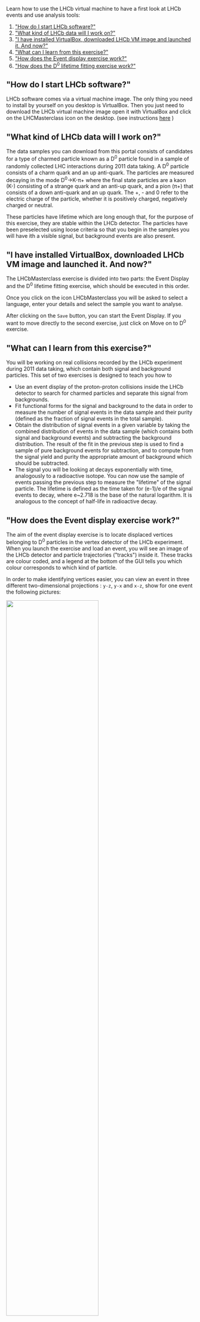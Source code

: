 Learn how to use the LHCb virtual machine to have a first look at LHCb events and use analysis tools:

1. ["How do I start LHCb software?"](#start)
2. ["What kind of LHCb data will I work on?"](#data)
3. ["I have installed VirtualBox, downloaded LHCb VM image and launched it. And now?"](#vbox)
4. ["What can I learn from this exercise?"](#learn)
5. ["How does the Event display exercise work?"](#eve)
6. ["How does the D<sup>0</sup> lifetime fitting exercise work?"](#fit)

## <a name="start">"How do I start LHCb software?"</a>

LHCb software comes via a virtual machine image. The only thing you need to install by yourself on you desktop is VirtualBox. Then you just need to download the LHCb virtual machine image open it with VirtualBox and click on the LHCMasterclass icon on the desktop. (see instructions [here](../virtual-machines-lhcb/lhcb.md) )

## <a name="data">"What kind of LHCb data will I work on?"</a>

The data samples you can download from this portal consists of candidates for a type of charmed particle known as a D<sup>0</sup> particle found in a sample of randomly collected LHC interactions during 2011 data taking. A D<sup>0</sup> particle consists of a charm quark and an up anti-quark. The particles are measured decaying in the mode D<sup>0</sup>→K-π+ where the final state particles are a kaon (K-) consisting of a strange quark and an anti-up quark, and a pion (π+) that consists of a down anti-quark and an up quark. The +, - and 0 refer to the electric charge of the particle, whether it is positively charged, negatively charged or neutral.

These particles have lifetime which are long enough that, for the purpose of this exercise, they are stable within the LHCb detector. The particles have been preselected using loose criteria so that you begin in the samples you will have ith a visible signal, but background events are also present.

## <a name="vbox">"I have installed VirtualBox, downloaded LHCb VM image and launched it. And now?"</a>

The LHCbMasterclass exercise is divided into two parts: the Event Display and the D<sup>0</sup> lifetime fitting exercise, which should be executed in this order.

Once you click on the icon LHCbMasterclass you will be asked to select a language, enter your details and select the sample you want to analyse.

After clicking on the `Save` button, you can start the Event Display. If you want to move directly to the second exercise, just click on Move on to D<sup>0</sup> exercise.


## <a name="learn">"What can I learn from this exercise?"</a>

You will be working on real collisions recorded by the LHCb experiment during 2011 data taking, which contain both signal and background particles. This set of two exercises is designed to teach you how to

*   Use an event display of the proton-proton collisions inside the LHCb detector to search for charmed particles and separate this signal from backgrounds.
*   Fit functional forms for the signal and background to the data in order to measure the number of signal events in the data sample and their purity (defined as the fraction of signal events in the total sample).
*   Obtain the distribution of signal events in a given variable by taking the combined distribution of events in the data sample (which contains both signal and background events) and subtracting the background distribution. The result of the fit in the previous step is used to find a sample of pure background events for subtraction, and to compute from the signal yield and purity the appropriate amount of background which should be subtracted.
*   The signal you will be looking at decays exponentially with time, analogously to a radioactive isotope. You can now use the sample of events passing the previous step to measure the "lifetime" of the signal particle. The lifetime is defined as the time taken for (e-1)/e of the signal events to decay, where e~2.718 is the base of the natural logarithm. It is analogous to the concept of half-life in radioactive decay.

## <a name="eve">"How does the Event display exercise work?"</a>

The aim of the event display exercise is to locate displaced vertices belonging to D<sup>0</sup> particles in the vertex detector of the LHCb experiment. When you launch the exercise and load an event, you will see an image of the LHCb detector and particle trajectories ("tracks") inside it. These tracks are colour coded, and a legend at the bottom of the GUI tells you which colour corresponds to which kind of particle.

In order to make identifying vertices easier, you can view an event in three different two-dimensional projections : `y-z`, `y-x` and `x-z`, show for one event the following pictures:

<img src="../../../../static/articles/getting-started-with-lhcb/get_started_lhcb_1.png" width="70%">

<img src="../../../../static/articles/getting-started-with-lhcb/get_started_lhcb_2.png" width="70%">

<img src="../../../../static/articles/getting-started-with-lhcb/get_started_lhcb_3.png" width="70%">

Different events will be clearer in different projections, so feel free to experiment with all three! Displaced vertices appear as a pair of intersecting tracks, far away from the other tracks in the event. When you click on a particle, you will see its information, including mass and momentum, in the Particle Info box. A D<sup>0</sup> particle decays into a kaon and a pion, so you will need to find a displaced vertex where a kaon track intersects with a pion track. Once you find a track which you think is part of the displaced vertex, you can save it using the `Save Particle` button. Once you have saved two particles, you can compute their mass by clicking on the `Calculate` button. If you think this combination has a mass compatible with that of the D<sup>0</sup> particle, click on Add to save it : by saving a combination for each event, you will build up a histogram of the masses of the displaced vertices in the different events.

Remember that you are looking at real data so it contains both signal and background, and the detector has a finite resolution, so not all displaced vertices will have exactly the D<sup>0</sup> mass (even the signal ones). They should, however, be within the range 1816-1914 MeV (this range is around 3% each way around the true D<sup>0</sup> mass). If you try to save a combination which is too far away from the real D<sup>0</sup> mass the exercise will warn you that you have not found the correct displaced vertex pair and won't let you save it. If you are not able to find the displaced vertex for an event after a few minutes, move on to the next event and come back to the one which was giving you trouble if you have time at the end of the exercise. Once you have looked at all events, you can examine your mass histogram by clicking the `Draw` button.

## <a name="fit">"How does the D<sup>0</sup> lifetime fitting exercise work?"</a>

Before describing the fitting part of the exercise, it will be useful to list the variables involved in this exercise :

**D<sup>0</sup> mass**: this is the invariant mass of the D<sup>0</sup> particle. The signal can be seen as a peaking structure rising above a at background. The range of masses relevant for this analysis is 1816-1914 MeV. The signal shape is described by the Gaussian (also known as "normal") distribution. The center ("mean") of this distribution is the mass of the D<sup>0</sup> particle, while the width represents the experimental resolution of the detector.

**D<sup>0</sup> TAU**: this is the distribution of decay times of the D<sup>0</sup> candidates. The signal is described by a single exponential whose slope is the D<sup>0</sup> lifetime (the object of the last exercise), while the background concentrates at short decay times.

**D<sup>0</sup> IP**: this is the D<sup>0</sup> distance of closest approach ("impact parameter") with respect to the proton-proton interaction in the event. The smaller the impact parameter, the more likely it is that the D<sup>0</sup> actually came from that primary interaction. In order to simplify the drawing, we actually plot and cut on the logarithm (base 10) of this quantity in the exercise.

**D<sup>0</sup> PT**: this is the momentum of the D<sup>0</sup> transverse to the LHC beamline.

* * *

**Exercise 1** : fitting the mass distribution and obtaining signal variable distributions The object of this exercise is to fit the distribution of the D<sup>0</sup> mass variable, and extract the signal yield and purity.

*   Click on the `Plot` D<sup>0</sup> mass button to plot the overall mass distribution. You will see a peak (signal) on top of a at distribution (background). The peak should be described by a Gaussian function, whose mean corresponds to the mass of the D<sup>0</sup> and whose width (σ) is determined by the experimental resolution of the LHCb detector.
*   Click on Fit mass distribution to fit this distribution using a Gaussian function for the signal and a linear function for the background.
*   Look at the fitted mass distribution. You can split it into three regions: the signal region and two background-only "sidebands": one above the signal (the upper sideband) and one below the signal (the lower sideband). A Gaussian distribution contains 99.7% of its events within three standard deviations of the mean, so this "three σ" region around the mean is usually the definition of the signal region.
*   Use the slider labelled Sig range to define the beginning and end of the signal region. All events not falling into the signal region will be said to fall into the background region.
*   You can now use the definitions of the signal and background regions in the mass variable to determine the signal and background distributions in other variables. Click on the button labelled `Apply cuts and plot variables`. You will see the signal (blue) and background (red) distributions for the other three variables plotted next to the mass distribution. You should discuss the exercise with an instructor at this point.

**Exercise 2** : measuring the D<sup>0</sup> lifetime The object of this exercise is to use the signal sample which you obtained in the previous step to measure the lifetime of the D<sup>0</sup> particle. This is the same quantity as the half-life of a radioactive particle: the D<sup>0</sup> decays according to an exponential distribution, and if this exponential is fitted to a distribution of the D<sup>0</sup> decay times, the slope of this exponential is the lifetime of the D<sup>0</sup>.

*   Fit the lifetime of the D<sup>0</sup>.
*   Compare the slope of this exponential to the D<sup>0</sup> lifetime given by the Particle Data Group. Talk to an instructor about how well these agree with each other.
*   In addition to statistical uncertainties, measurements can suffer from systematic uncertainties, caused by a miscalibrated apparatus or an incorrect modelling of the backgrounds. One basic technique for estimating these is to repeat the measurement while changing the criteria used to select signal events. If the result changes significantly when changing the criteria, we know that there is something wrong!
*   Repeat your fit for the lifetime of the D<sup>0</sup> while varying the maximum allowed D<sup>0</sup> impact parameter. The allowed values range from -4:0 to 1.5 in the original fit. Move this upper value from 1.5 to -2.0 in steps of 0.25, and refit the D<sup>0</sup> lifetime at each point, saving the results as you go along.
*   Plot the histogram showing the fitted value of the D<sup>0</sup> lifetime as a function of the upper cut on the impact parameter. Discuss the shape, and what it tells you about the D<sup>0</sup> lifetime, with an instructor.
*   What other sources of systematic uncertainty might we need to consider when making a lifetime measurement?

